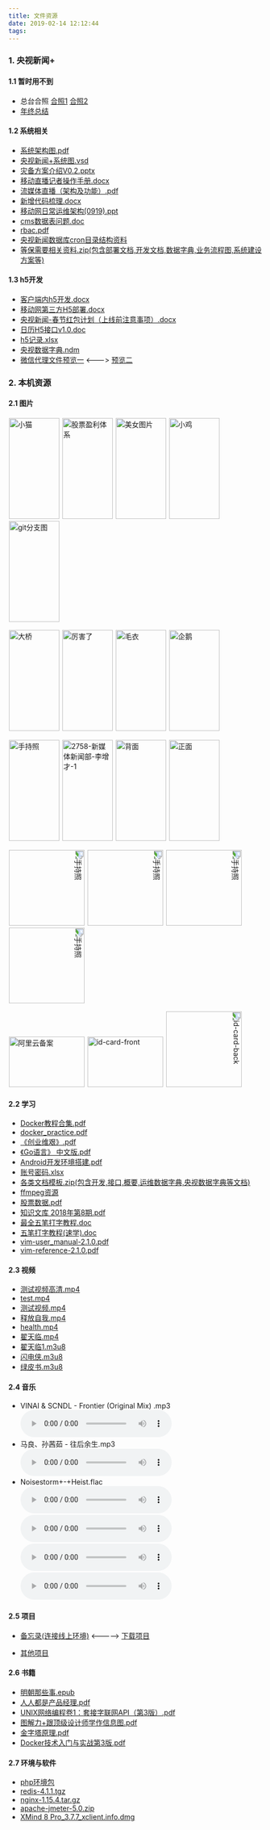 ```yaml
---
title: 文件资源
date: 2019-02-14 12:12:44
tags:
---
```

### 1. 央视新闻+

#### 1.1 暂时用不到
- 总台合照
<a href="http://source.com/newscctv/img/WechatIMG33.jpeg">合照1</a>   <a href="http://source.com/newscctv/img/WechatIMG34.jpeg">合照2</a>
- <a href="http://source.com/newscctv/doc/中国国际电视总公司考核登记表--李增才.docx">年终总结</a>

#### 1.2 系统相关
- <a href="http://source.com/newscctv/doc/央视新闻+系统图.pdf">系统架构图.pdf</a>
- <a href="http://source.com/newscctv/doc/央视新闻+系统图.vsd">央视新闻+系统图.vsd</a>
- <a href="http://source.com/newscctv/doc/灾备方案介绍V0.2.pptx">灾备方案介绍V0.2.pptx</a>
- <a href="http://source.com/newscctv/doc/移动直播记者操作手册.docx">移动直播记者操作手册.docx</a>
- <a href="http://source.com/newscctv/doc/流媒体直播（架构及功能）.pdf">流媒体直播（架构及功能）.pdf</a>
- <a href="http://source.com/newscctv/doc/新增代码梳理.docx">新增代码梳理.docx</a>
- <a href="http://source.com/newscctv/doc/移动网日常运维架构(0919).ppt">移动网日常运维架构(0919).ppt</a>
- <a href="http://source.com/newscctv/doc/cms数据表问题.doc">cms数据表问题.doc</a>
- <a href="http://source.com/newscctv/doc/rbac.pdf">rbac.pdf</a>
- <a href="http://source.com/newscctv/doc/央视新闻数据库cron目录结构资料">央视新闻数据库cron目录结构资料</a>
- <a href="http://source.com/newscctv/doc/等保需要相关资料.zip">等保需要相关资料.zip(包含部署文档,开发文档,数据字典,业务流程图,系统建设方案等)</a>

#### 1.3 h5开发
- <a href="http://source.com/newscctv/doc/央视新闻+客户端内H5开发.docx">客户端内h5开发.docx</a>
- <a href="http://source.com/newscctv/doc/移动网第三方H5部署.docx">移动网第三方H5部署.docx</a>
- <a href="http://source.com/newscctv/doc/央视新闻-春节红包计划（上线前注意事项）.docx">央视新闻-春节红包计划（上线前注意事项）.docx</a>
- <a href="http://source.com/newscctv/doc/日历H5接口需求v1.0.doc">日历H5接口v1.0.doc</a>
- <a href="http://source.com/newscctv/doc/h5记录.xlsx">h5记录.xlsx</a>
- <a href="http://source.com/newscctv/doc/cctvnewsplatform.ndm">央视数据字典.ndm</a>
- <a href="http://source.com/newscctv/code/wechatproxy.txt">微信代理文件预览一</a> <---> <a href="http://localhost:4000/2019/02/15/代码片段/#1-微信用户授权代理接口">预览二</a>

### 2. 本机资源
#### 2.1 图片
<a href="http://source.com/other/img/20171002144547491.jpg" width="100px"><img src="http://source.com/other/img/20171002144547491.jpg" width="100px" height="200px" title="小猫" style="margin:0px;padding:1px;display:inline" /></a>  <a href="http://source.com/other/img/gushi.jpg"><img src="http://source.com/other/img/gushi.jpg" width="100px" height="200px" title="股票盈利体系" style="margin:0px;padding:1px;display:inline" /></a>   <a href="http://source.com/other/img/meinv.jpg"><img src="http://source.com/other/img/meinv.jpg" width="100px" height="200px" title="美女图片" style="margin:0px;padding:1px;display:inline" /></a>   <a href="http://source.com/other/img/20180607144752.gif"><img src="http://source.com/other/img/20180607144752.gif" width="100px" height="200px" title="小鸡" style="margin:0px;padding:1px;display:inline" /></a>    <a href="http://source.com/other/img/git分支图.png"><img src="http://source.com/other/img/git分支图.png" width="100px" height="200px" title="git分支图" style="margin:0px;padding:1px;display:inline" /></a>

<a href="http://source.com/other/img/大桥.jpg"><img src="http://source.com/other/img/大桥.jpg" width="100px" height="200px" title="大桥" style="margin:0px;padding:1px;display:inline" /></a>   <a href="http://source.com/other/img/厉害了.gif"><img src="http://source.com/other/img/厉害了.gif" width="100px" height="200px" title="厉害了" style="margin:0px;padding:1px;display:inline" /></a>   <a href="http://source.com/other/img/毛衣.png"><img src="http://source.com/other/img/毛衣.png" width="100px" height="200px" title="毛衣" style="margin:0px;padding:1px;display:inline" /></a>    <a href="http://source.com/other/img/企鹅.jpg"><img src="http://source.com/other/img/企鹅.jpg" width="100px" height="200px" title="企鹅" style="margin:0px;padding:1px;display:inline" /></a>

<a href="http://source.com/other/img/手持照.jpg"><img src="http://source.com/other/img/手持照.jpg" width="100px" height="200px" title="手持照" style="margin:0px;padding:1px;display:inline" /></a>    <a href="http://source.com/other/img/2758-新媒体新闻部-李增才-1.jpeg"><img src="http://source.com/other/img/2758-新媒体新闻部-李增才-1.jpeg" width="100px" height="200px" title="2758-新媒体新闻部-李增才-1" style="margin:0px;padding:1px;display:inline" /></a>    <a href="http://source.com/other/img/back.jpg"><img src="http://source.com/other/img/back.jpg" width="100px" height="200px" title="背面" style="margin:0px;padding:1px;display:inline" /></a>     <a href="http://source.com/other/img/front.jpeg"><img src="http://source.com/other/img/front.jpeg" width="100px" height="200px" title="正面" style="margin:0px;padding:1px;display:inline" /></a>

<a href="http://source.com/other/img/1-1.jpeg"><img src="http://source.com/other/img/1-1.jpeg" width="150px" height="150px" title="手持照" style="margin:0px;padding:1px;display:inline;transform: rotate(90deg);" /></a>    <a href="http://source.com/other/img/1-2.jpeg"><img src="http://source.com/other/img/1-2.jpeg" width="150px" height="150px" title="手持照" style="margin:0px;padding:1px;display:inline;transform: rotate(90deg);" /></a>    <a href="http://source.com/other/img/1-3.jpeg"><img src="http://source.com/other/img/1-3.jpeg" width="150px" height="150px" title="手持照" style="margin:0px;padding:1px;display:inline;transform: rotate(90deg);" /></a>    <a href="http://source.com/other/img/1-4.jpeg"><img src="http://source.com/other/img/1-4.jpeg" width="150px" height="150px" title="手持照" style="margin:0px;padding:1px;display:inline;transform: rotate(90deg);" /></a>

<a href="http://source.com/other/img/阿里云备案.jpg"><img src="http://source.com/other/img/阿里云备案.jpg" width="150px" height="100px" title="阿里云备案" style="margin:0px;padding:1px;display:inline" /></a>    <a href="http://source.com/other/img/id-card-front.jpg"><img src="http://source.com/other/img/id-card-front.jpg" width="150px" height="100px" title="id-card-front" style="margin:0px;padding:1px;display:inline" /></a>    <a href="http://source.com/other/img/id-card-back.jpg"><img src="http://source.com/other/img/id-card-back.jpg" width="150px" height="150px" title="id-card-back" style="margin:0px;padding:1px;display:inline;transform: rotate(90deg);" /></a>

#### 2.2 学习
- <a href="http://source.com/other/doc/Docker教程合集.pdf">Docker教程合集.pdf</a>
- <a href="http://source.com/other/doc/docker_practice.pdf">docker_practice.pdf</a>
- <a href="http://source.com/other/doc/《创业维艰》.pdf">《创业维艰》.pdf</a>
- <a href="http://source.com/other/doc/《Go语言》 中文版.pdf">《Go语言》 中文版.pdf</a>
- <a href="http://source.com/other/doc/Android开发环境搭建.pdf">Android开发环境搭建.pdf</a>
- <a href="http://source.com/other/doc/账号密码.xlsx">账号密码.xlsx</a>
- <a href="http://source.com/other/doc/各类文档模板.zip">各类文档模板.zip(包含开发,接口,概要,运维数据字典,央视数据字典等文档)</a>
- <a href="http://source.com/other/doc/ffmpeg/ffmpeg-all.html">ffmpeg资源</a>
- <a href="http://source.com/other/doc/股票数据.pdf">股票数据.pdf</a>
- <a href="http://source.com/other/doc/知识文库 2018年第8期.pdf">知识文库 2018年第8期.pdf</a>
- <a href="http://source.com/other/doc/最全五笔打字教程.doc">最全五笔打字教程.doc</a>
- <a href="http://source.com/other/doc/五笔打字教程(速学).doc">五笔打字教程(速学).doc</a>
- <a href="http://source.com/other/doc/vim-user_manual-2.1.0.pdf">vim-user_manual-2.1.0.pdf</a>
- <a href="http://source.com/other/doc/vim-reference-2.1.0.pdf">vim-reference-2.1.0.pdf</a>


#### 2.3 视频
- <a href="http://source.com/ckplayer/index.php?video=http://source.com/other/video/测试视频高清.mp4&name=测试视频高清">测试视频高清.mp4</a>
- <a href="http://source.com/ckplayer/index.php?video=http://source.com/other/video/test.mp4&name=测试视频">test.mp4</a>
- <a href="http://source.com/ckplayer/index.php?video=http://source.com/other/video/测试视频.mp4&name=测试视频">测试视频.mp4</a>
- <a href="http://source.com/ckplayer/index.php?video=http://source.com/other/video/释放自我.mp4&name=释放自我">释放自我.mp4</a>
- <a href="http://source.com/ckplayer/index.php?video=http://source.com/other/video/health.mp4&name=health">health.mp4</a>
- <a href="http://source.com/ckplayer/index.php?video=http://source.com/other/video/翟天临.mp4&name=翟天临">翟天临.mp4</a>
- <a href="http://source.com/ckplayer/index.php?video=http://source.com/other/video/haha/haha.m3u8&name=翟天临1&type=m3u8">翟天临1.m3u8</a>
- <a href="http://source.com/ckplayer/index.php?video=http://source.com/other/video/flash/index.m3u8&name=闪电侠&type=m3u8">闪电侠.m3u8</a>
- <a href="http://source.com/ckplayer/index.php?video=http://source.com/other/video/绿皮书/index.m3u8&name=绿皮书&type=m3u8">绿皮书.m3u8</a>

#### 2.4 音乐
- VINAI & SCNDL - Frontier (Original Mix) .mp3 </br>
<audio src="http://source.com/other/audio/VINAI & SCNDL - Frontier (Original Mix) .mp3" controls="controls"></audio>
- 马良、孙茜茹 - 往后余生.mp3 </br>
<audio src="http://source.com/other/audio/马良、孙茜茹 - 往后余生.mp3" controls="controls"></audio>
- Noisestorm+-+Heist.flac</br>
<audio src="http://source.com/other/audio/Noisestorm+-+Heist.flac" controls="controls"></audio>
<audio src="http://source.com/other/audio/iKON-I'M+OK.flac" controls="controls"></audio>
<audio src="http://source.com/other/audio/往后余生.mp3" controls="controls"></audio>
<audio src="http://source.com/other/audio/Ahxello - Frisbee.mp3" controls="controls"></audio>

#### 2.5 项目
- <a href="http://source.com/other/project/memo_online/index.html">备忘录(连接线上环境)</a> <-----> <a href="http://source.com/other/project/memo_online.zip">下载项目</a>

- <a href="http://source.com/newscctv/project">其他项目</a>

#### 2.6 书籍
- <a href="http://source.com/other/book/明朝那些事.epub">明朝那些事.epub</a> 
- <a href="http://source.com/other/book/人人都是产品经理.pdf">人人都是产品经理.pdf</a> 
- <a href="http://source.com/other/book/UNIX网络编程卷1：套接字联网API（第3版）.pdf">UNIX网络编程卷1：套接字联网API（第3版）.pdf</a> 
- <a href="http://source.com/other/book/图解力+跟顶级设计师学作信息图.pdf">图解力+跟顶级设计师学作信息图.pdf</a> 
- <a href="http://source.com/other/book/金字塔原理.pdf">金字塔原理.pdf</a> 
- <a href="http://source.com/other/book/Docker技术入门与实战第3版.pdf">Docker技术入门与实战第3版.pdf</a> 

#### 2.7 环境与软件
- <a href="http://source.com/other/software/php">php环境包</a>
- <a href="http://source.com/other/software/redis-4.1.1.tgz">redis-4.1.1.tgz</a>
- <a href="http://source.com/other/software/nginx-1.15.4.tar.gz">nginx-1.15.4.tar.gz</a>
- <a href="http://source.com/other/software/apache-jmeter-5.0.zip">apache-jmeter-5.0.zip</a>
- <a href="http://source.com/other/software/XMind 8 Pro_3.7.7_xclient.info.dmg">XMind 8 Pro_3.7.7_xclient.info.dmg</a>












